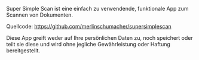 Super Simple Scan ist eine einfach zu verwendende, funktionale App zum Scannen von Dokumenten.

Quellcode: https://github.com/merlinschumacher/supersimplescan

Diese App greift weder auf Ihre persönlichen Daten zu, noch speichert oder teilt sie diese und wird ohne jegliche Gewährleistung oder Haftung bereitgestellt.
